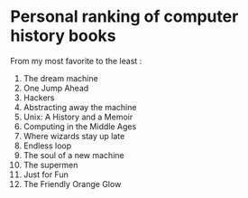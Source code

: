 # Personal ranking of computer history books
From my most favorite to the least :
1. The dream machine
1. One Jump Ahead
1. Hackers
1. Abstracting away the machine
1. Unix: A History and a Memoir
1. Computing in the Middle Ages
1. Where wizards stay up late
1. Endless loop
1. The soul of a new machine
1. The supermen
1. Just for Fun
1. The Friendly Orange Glow
